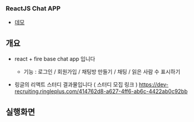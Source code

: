### ReactJS Chat APP

- [데모]( https://first-firebase-47a29.web.app ) 


## 개요 

- react + fire base chat app 입니다
  - 기능 : 로그인 / 회원가입 / 채팅방 만들기 / 채팅 / 읽은 사람 수 표시하기 
  
- 링글의 리액트 스터디 결과물입니다  ( 스터디 모집 링크 ) 
https://dev-recruiting.ringleplus.com/414762d8-a627-4ff6-ab6c-4422ab0c92bb


## 실행화면 

